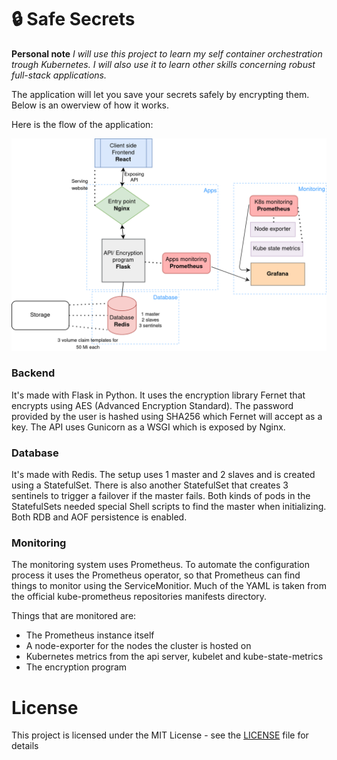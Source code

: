 # 🔒 Safe Secrets

**Personal note** _I will use this project to learn my self container orchestration trough Kubernetes. I will also use it to learn other skills concerning robust full-stack applications._

The application will let you save your secrets safely by encrypting them. Below is an owerview of how it works.

Here is the flow of the application:

![](diagram.png)

### Backend

It's made with Flask in Python. It uses the encryption library Fernet that encrypts using AES (Advanced Encryption Standard). The password provided by the user is hashed using SHA256 which Fernet will accept as a key.
The API uses Gunicorn as a WSGI which is exposed by Nginx.

### Database

It's made with Redis. The setup uses 1 master and 2 slaves and is created using a StatefulSet. There is also another StatefulSet that creates 3 sentinels to trigger a failover if the master fails. Both kinds of pods in the StatefulSets needed special Shell scripts to find the master when initializing.
Both RDB and AOF persistence is enabled.

### Monitoring

The monitoring system uses Prometheus. To automate the configuration process it uses the Prometheus operator, so that Prometheus can find things to monitor using the ServiceMonitior. Much of the YAML is taken from the official kube-prometheus repositories manifests directory.

Things that are monitored are:
- The Prometheus instance itself
- A node-exporter for the nodes the cluster is hosted on
- Kubernetes metrics from the api server, kubelet and kube-state-metrics
- The encryption program

# License

This project is licensed under the MIT License - see the [LICENSE](LICENSE) file for details
